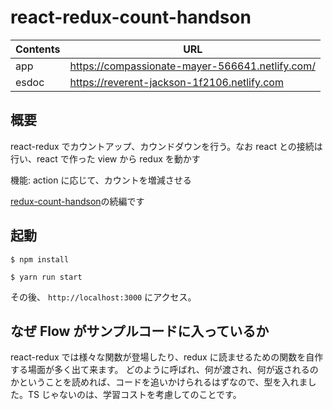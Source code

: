 # react-redux-count-handson

| Contents | URL                                             |
| -------- | ----------------------------------------------- |
| app      | https://compassionate-mayer-566641.netlify.com/ |
| esdoc    | https://reverent-jackson-1f2106.netlify.com     |

## 概要

react-redux でカウントアップ、カウンドダウンを行う。なお react との接続は行い、react で作った view から redux を動かす

機能: action に応じて、カウントを増減させる

[redux-count-handson](https://github.com/sadnessOjisan/redux-count-handson)の続編です

## 起動

```
$ npm install

$ yarn run start

```

その後、 `http://localhost:3000` にアクセス。

## なぜ Flow がサンプルコードに入っているか

react-redux では様々な関数が登場したり、redux に読ませるための関数を自作する場面が多く出て来ます。
どのように呼ばれ、何が渡され、何が返されるのかということを読めれば、コードを追いかけられるはずなので、型を入れました。TS じゃないのは、学習コストを考慮してのことです。
